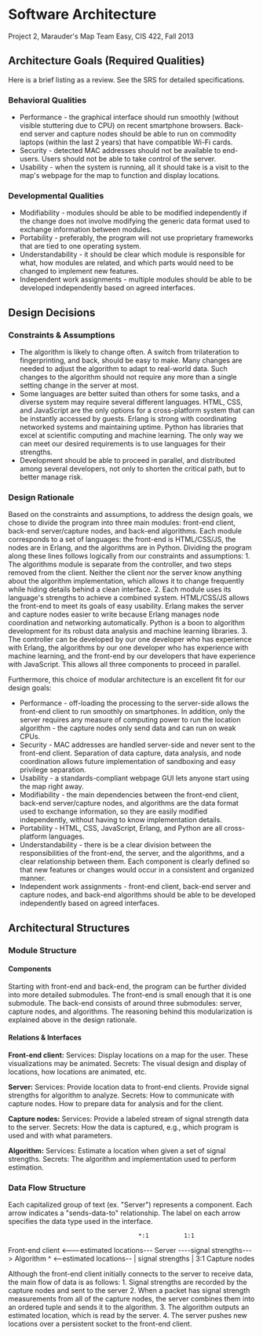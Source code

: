 # Software Architecture
Project 2, Marauder's Map
Team Easy, CIS 422, Fall 2013

## Architecture Goals (Required Qualities)
Here is a brief listing as a review. See the SRS for detailed specifications.
### Behavioral Qualities
* Performance - the graphical interface should run smoothly (without visible stuttering due to CPU) on recent smartphone browsers. Back-end server and capture nodes should be able to run on commodity laptops (within the last 2 years) that have compatible Wi-Fi cards.
* Security - detected MAC addresses should not be available to end-users. Users should not be able to take control of the server.
* Usability - when the system is running, all it should take is a visit to the map's webpage for the map to function and display locations.

### Developmental Qualities
* Modifiability - modules should be able to be modified independently if the change does not involve modifying the generic data format used to exchange information between modules.
* Portability - preferably, the program will not use proprietary frameworks that are tied to one operating system.
* Understandability - it should be clear which module is responsible for what, how modules are related, and which parts would need to be changed to implement new features.
* Independent work assignments - multiple modules should be able to be developed independently based on agreed interfaces.

## Design Decisions
### Constraints & Assumptions
* The algorithm is likely to change often. A switch from trilateration to fingerprinting, and back, should be easy to make. Many changes are needed to adjust the algorithm to adapt to real-world data. Such changes to the algorithm should not require any more than a single setting change in the server at most.
* Some languages are better suited than others for some tasks, and a diverse system may require several different languages. HTML, CSS, and JavaScript are the only options for a cross-platform system that can be instantly accessed by guests. Erlang is strong with coordinating networked systems and maintaining uptime. Python has libraries that excel at scientific computing and machine learning. The only way we can meet our desired requirements is to use languages for their strengths.
* Development should be able to proceed in parallel, and distributed among several developers, not only to shorten the critical path, but to better manage risk.

### Design Rationale
Based on the constraints and assumptions, to address the design goals, we chose to divide the program into three main modules: front-end client, back-end server/capture nodes, and back-end algorithms. Each module corresponds to a set of languages: the front-end is HTML/CSS/JS, the nodes are in Erlang, and the algorithms are in Python. Dividing the program along these lines follows logically from our constraints and assumptions:
    1. The algorithms module is separate from the controller, and two steps removed from the client. Neither the client nor the server know anything about the algorithm implementation, which allows it to change frequently while hiding details behind a clean interface.
    2. Each module uses its language's strengths to achieve a combined system. HTML/CSS/JS allows the front-end to meet its goals of easy usability. Erlang makes the server and capture nodes easier to write because Erlang manages node coordination and networking automatically. Python is a boon to algorithm development for its robust data analysis and machine learning libraries.
    3. The controller can be developed by our one developer who has experience with Erlang, the algorithms by our one developer who has experience with machine learning, and the front-end by our developers that have experience with JavaScript. This allows all three components to proceed in parallel.
    
Furthermore, this choice of modular architecture is an excellent fit for our design goals:
* Performance - off-loading the processing to the server-side allows the front-end client to run smoothly on smartphones. In addition, only the server requires any measure of computing power to run the location algorithm - the capture nodes only send data and can run on weak CPUs.
* Security - MAC addresses are handled server-side and never sent to the front-end client. Separation of data capture, data analysis, and node coordination allows future implementation of sandboxing and easy privilege separation.
* Usability - a standards-compliant webpage GUI lets anyone start using the map right away.
* Modifiability - the main dependencies between the front-end client, back-end server/capture nodes, and algorithms are the data format used to exchange information, so they are easily modified independently, without having to know implementation details.
* Portability - HTML, CSS, JavaScript, Erlang, and Python are all cross-platform languages.
* Understandability - there is be a clear division between the responsibilities of the front-end, the server, and the algorithms, and a clear relationship between them. Each component is clearly defined so that new features or changes would occur in a consistent and organized manner.
* Independent work assignments - front-end client, back-end server and capture nodes, and back-end algorithms should be able to be developed independently based on agreed interfaces.

## Architectural Structures

### Module Structure
#### Components
Starting with front-end and back-end, the program can be further divided into more detailed submodules. The front-end is small enough that it is one submodule. The back-end consists of around three submodules: server, capture nodes, and algorithms. The reasoning behind this modularization is explained above in the design rationale.

#### Relations & Interfaces
**Front-end client:**
Services:
Display locations on a map for the user. These visualizations may be animated.
Secrets:
The visual design and display of locations, how locations are animated, etc.

**Server:**
Services:
Provide location data to front-end clients. Provide signal strengths for algorithm to analyze.
Secrets:
How to communicate with capture nodes. How to prepare data for analysis and for the client.

**Capture nodes:**
Services:
Provide a labeled stream of signal strength data to the server.
Secrets:
How the data is captured, e.g., which program is used and with what parameters.

**Algorithm:**
Services:
Estimate a location when given a set of signal strengths.
Secrets:
The algorithm and implementation used to perform estimation.

### Data Flow Structure

Each capitalized group of text (ex. "Server") represents a component.
Each arrow indicates a "sends-data-to" relationship.
The label on each arrow specifies the data type used in the interface.


                                         *:1          1:1
Front-end client  <---estimated locations---  Server  ----signal strengths--->  Algorithm
                                                 ^    <--estimated locations--
                                                 |
                                                 signal strengths
                                                 | 3:1
                                              Capture
                                               nodes
                                               
                                               
Although the front-end client initially connects to the server to receive data, the main flow of data is as follows:
    1. Signal strengths are recorded by the capture nodes and sent to the server
    2. When a packet has signal strength measurements from all of the capture nodes, the server combines them into an ordered tuple and sends it to the algorithm.
    3. The algorithm outputs an estimated location, which is read by the server.
    4. The server pushes new locations over a persistent socket to the front-end client.

